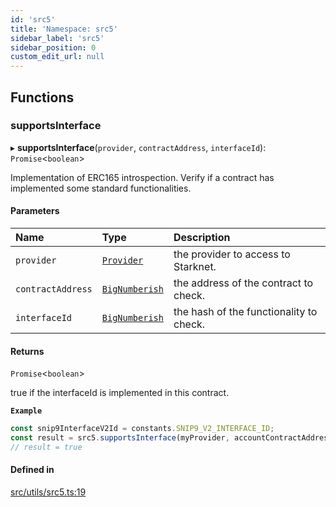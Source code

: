 ```yaml
---
id: 'src5'
title: 'Namespace: src5'
sidebar_label: 'src5'
sidebar_position: 0
custom_edit_url: null
---
```


## Functions

### supportsInterface

▸ **supportsInterface**(`provider`, `contractAddress`, `interfaceId`): `Promise`<`boolean`\>

Implementation of ERC165 introspection.
Verify if a contract has implemented some standard functionalities.

#### Parameters

| Name              | Type                                    | Description                             |
| :---------------- | :-------------------------------------- | :-------------------------------------- |
| `provider`        | [`Provider`](../classes/Provider.md)    | the provider to access to Starknet.     |
| `contractAddress` | [`BigNumberish`](types.md#bignumberish) | the address of the contract to check.   |
| `interfaceId`     | [`BigNumberish`](types.md#bignumberish) | the hash of the functionality to check. |

#### Returns

`Promise`<`boolean`\>

true if the interfaceId is implemented in this contract.

**`Example`**

```typescript
const snip9InterfaceV2Id = constants.SNIP9_V2_INTERFACE_ID;
const result = src5.supportsInterface(myProvider, accountContractAddress, snip9InterfaceV2Id);
// result = true
```

#### Defined in

[src/utils/src5.ts:19](https://github.com/starknet-io/starknet.js/blob/v6.24.1/src/utils/src5.ts#L19)
